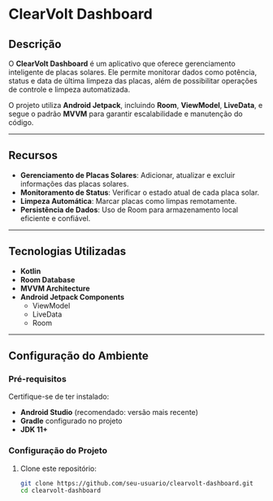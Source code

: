 # **ClearVolt Dashboard**

## **Descrição**
O **ClearVolt Dashboard** é um aplicativo que oferece gerenciamento inteligente de placas solares. Ele permite monitorar dados como potência, status e data de última limpeza das placas, além de possibilitar operações de controle e limpeza automatizada.

O projeto utiliza **Android Jetpack**, incluindo **Room**, **ViewModel**, **LiveData**, e segue o padrão **MVVM** para garantir escalabilidade e manutenção do código.

---

## **Recursos**
- **Gerenciamento de Placas Solares**: Adicionar, atualizar e excluir informações das placas solares.
- **Monitoramento de Status**: Verificar o estado atual de cada placa solar.
- **Limpeza Automática**: Marcar placas como limpas remotamente.
- **Persistência de Dados**: Uso de Room para armazenamento local eficiente e confiável.

---

## **Tecnologias Utilizadas**
- **Kotlin**
- **Room Database**
- **MVVM Architecture**
- **Android Jetpack Components**
  - ViewModel
  - LiveData
  - Room

---

## **Configuração do Ambiente**

### **Pré-requisitos**
Certifique-se de ter instalado:
- **Android Studio** (recomendado: versão mais recente)
- **Gradle** configurado no projeto
- **JDK 11+**

### **Configuração do Projeto**
1. Clone este repositório:
   ```bash
   git clone https://github.com/seu-usuario/clearvolt-dashboard.git
   cd clearvolt-dashboard
